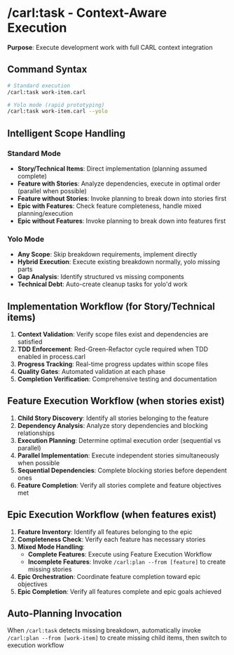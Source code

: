 # /carl:task - Context-Aware Execution

**Purpose**: Execute development work with full CARL context integration

## Command Syntax

```bash
# Standard execution
/carl:task work-item.carl

# Yolo mode (rapid prototyping)
/carl:task work-item.carl --yolo
```

## Intelligent Scope Handling

### Standard Mode
- **Story/Technical Items**: Direct implementation (planning assumed complete)
- **Feature with Stories**: Analyze dependencies, execute in optimal order (parallel when possible)
- **Feature without Stories**: Invoke planning to break down into stories first
- **Epic with Features**: Check feature completeness, handle mixed planning/execution
- **Epic without Features**: Invoke planning to break down into features first

### Yolo Mode
- **Any Scope**: Skip breakdown requirements, implement directly
- **Hybrid Execution**: Execute existing breakdown normally, yolo missing parts
- **Gap Analysis**: Identify structured vs missing components
- **Technical Debt**: Auto-create cleanup tasks for yolo'd work

## Implementation Workflow (for Story/Technical items)

1. **Context Validation**: Verify scope files exist and dependencies are satisfied
2. **TDD Enforcement**: Red-Green-Refactor cycle required when TDD enabled in process.carl
3. **Progress Tracking**: Real-time progress updates within scope files
4. **Quality Gates**: Automated validation at each phase
5. **Completion Verification**: Comprehensive testing and documentation

## Feature Execution Workflow (when stories exist)

1. **Child Story Discovery**: Identify all stories belonging to the feature
2. **Dependency Analysis**: Analyze story dependencies and blocking relationships
3. **Execution Planning**: Determine optimal execution order (sequential vs parallel)
4. **Parallel Implementation**: Execute independent stories simultaneously when possible
5. **Sequential Dependencies**: Complete blocking stories before dependent ones
6. **Feature Completion**: Verify all stories complete and feature objectives met

## Epic Execution Workflow (when features exist)

1. **Feature Inventory**: Identify all features belonging to the epic
2. **Completeness Check**: Verify each feature has necessary stories
3. **Mixed Mode Handling**: 
   - **Complete Features**: Execute using Feature Execution Workflow
   - **Incomplete Features**: Invoke `/carl:plan --from [feature]` to create missing stories
4. **Epic Orchestration**: Coordinate feature completion toward epic objectives
5. **Epic Completion**: Verify all features complete and epic goals achieved

## Auto-Planning Invocation

When `/carl:task` detects missing breakdown, automatically invoke `/carl:plan --from [work-item]` to create missing child items, then switch to execution workflow